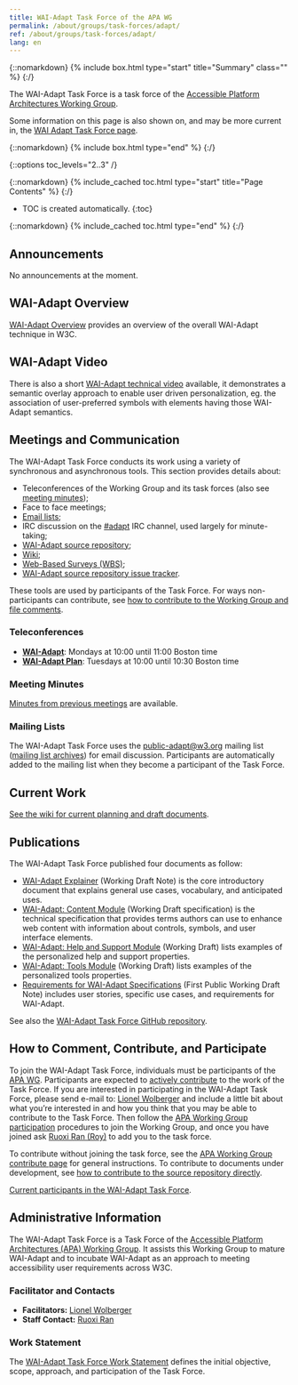 ```yaml
---
title: WAI-Adapt Task Force of the APA WG
permalink: /about/groups/task-forces/adapt/
ref: /about/groups/task-forces/adapt/
lang: en
---
```


{::nomarkdown}
{% include box.html type="start" title="Summary" class="" %}
{:/}

The WAI-Adapt Task Force is a task force of the [Accessible Platform Architectures Working Group](/about/groups/apawg/).

Some information on this page is also shown on, and may be more current in, the [WAI Adapt Task Force page](https://www.w3.org/groups/tf/personalization-tf/).

{::nomarkdown}
{% include box.html type="end" %}
{:/}

{::options toc_levels="2..3" /}

{::nomarkdown}
{% include_cached toc.html type="start" title="Page Contents" %}
{:/}

-   TOC is created automatically.
{:toc}

{::nomarkdown}
{% include_cached toc.html type="end" %}
{:/}

## Announcements

No announcements at the moment.

## WAI-Adapt Overview

[WAI-Adapt Overview](https://www.w3.org/WAI/adapt/) provides an overview of the overall WAI-Adapt technique in W3C.

## WAI-Adapt Video

There is also a short [WAI-Adapt technical video](https://ln.sync.com/dl/04f8c9330/6wk4ff4v-77wd78s5-ge6wc24s-vm3iwxwm) available, it demonstrates a semantic overlay approach to enable user driven personalization, eg. the association of user-preferred symbols with elements having those WAI-Adapt semantics.

## Meetings and Communication

The WAI-Adapt Task Force conducts its work using a variety of synchronous and asynchronous tools. This section provides details about:

- Teleconferences of the Working Group and its task forces (also see [meeting minutes](https://www.w3.org/WAI/APA/task-forces/adapt/minutes));
- Face to face meetings;
- [Email lists](/about/groups/task-forces/adapt/#mailing-lists);
- IRC discussion on the [#adapt](irc://irc.w3.org/adapt) IRC channel, used largely for minute-taking;
- [WAI-Adapt source repository](https://github.com/w3c/adapt/);
- [Wiki](https://github.com/w3c/adapt/wiki);
- [Web-Based Surveys (WBS)](https://www.w3.org/2002/09/wbs/101569/);
- [WAI-Adapt source repository issue tracker](https://github.com/w3c/adapt/issues).

These tools are used by participants of the Task Force. For ways non-participants can contribute, see [how to contribute to the Working Group and file comments](/about/groups/apawg/contribute/).

### Teleconferences

- **[WAI-Adapt](https://www.w3.org/2017/08/telecon-info_adapt)**: Mondays at 10:00 until 11:00 Boston time
- **[WAI-Adapt Plan](https://www.w3.org/2017/08/telecon-info_adapt-plan)**: Tuesdays at 10:00 until 10:30 Boston time

### Meeting Minutes

[Minutes from previous meetings](https://www.w3.org/WAI/APA/task-forces/adapt/minutes) are available.

### Mailing Lists

The WAI-Adapt Task Force uses the public-adapt@w3.org mailing list ([mailing list archives](http://lists.w3.org/Archives/Public/public-adapt/)) for email discussion. Participants are automatically added to the mailing list when they become a participant of the Task Force.

## Current Work

[See the wiki for current planning and draft documents](https://github.com/w3c/adapt/wiki).

## Publications

The WAI-Adapt Task Force published four documents as follow:

- [WAI-Adapt Explainer](https://www.w3.org/TR/adapt/) (Working Draft Note) is the core introductory document that explains general use cases, vocabulary, and anticipated uses.
- [WAI-Adapt: Content Module](https://www.w3.org/TR/adapt-content/) (Working Draft specification) is the technical specification that provides terms authors can use to enhance web content with information about controls, symbols, and user interface elements.
- [WAI-Adapt: Help and Support Module](https://www.w3.org/TR/adapt-help/) (Working Draft) lists examples of the personalized help and support properties.
- [WAI-Adapt: Tools Module](https://www.w3.org/TR/adapt-tools/) (Working Draft) lists examples of the personalized tools properties.
- [Requirements for WAI-Adapt Specifications](https://www.w3.org/TR/adapt-requirements/) (First Public Working Draft Note) includes user stories, specific use cases, and requirements for WAI-Adapt.

See also the [WAI-Adapt Task Force GitHub repository](https://github.com/w3c/adapt/).

## How to Comment, Contribute, and Participate

To join the WAI-Adapt Task Force, individuals must be participants of the [APA WG](/about/groups/apawg/). Participants are expected to [actively contribute](/about/groups/task-forces/adapt/work-statement/#participation) to the work of the Task Force. If you are interested in participating in the WAI-Adapt Task Force, please send e-mail to: [Lionel Wolberger](mailto:lionel@userway.org?subject=WAI-Adapt%20Task%20Force%20Enquiry) and include a little bit about what you’re interested in and how you think that you may be able to contribute to the Task Force. Then follow the [APA Working Group participation](/about/groups/apawg/participate/) procedures to join the Working Group, and once you have joined ask [Ruoxi Ran (Roy)](mailto:ran@w3.org) to add you to the task force.

To contribute without joining the task force, see the [APA Working Group contribute page](/about/groups/apawg/contribute/) for general instructions. To contribute to documents under development, see [how to contribute to the source repository directly](https://github.com/w3c/adapt/).

[Current participants in the WAI-Adapt Task Force](https://www.w3.org/2000/09/dbwg/details?group=101569&public=1).

## Administrative Information

The WAI-Adapt Task Force is a Task Force of the [Accessible Platform Architectures (APA) Working Group](https://www.w3.org/WAI/about/groups/apawg/). It assists this Working Group to mature WAI-Adapt and to incubate WAI-Adapt as an approach to meeting accessibility user requirements across W3C.

### Facilitator and Contacts

- **Facilitators:** [Lionel Wolberger](mailto:lionel@userway.org)
- **Staff Contact:** [Ruoxi Ran](https://www.w3.org/People/roy/)

### Work Statement

The [WAI-Adapt Task Force Work Statement](/about/groups/task-forces/adapt/work-statement/) defines the initial objective, scope, approach, and participation of the Task Force.
